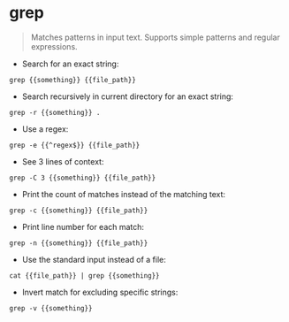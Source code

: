 # grep

> Matches patterns in input text.
> Supports simple patterns and regular expressions.

- Search for an exact string:

`grep {{something}} {{file_path}}`

- Search recursively in current directory for an exact string:

`grep -r {{something}} .`

- Use a regex:

`grep -e {{^regex$}} {{file_path}}`

- See 3 lines of context:

`grep -C 3 {{something}} {{file_path}}`

- Print the count of matches instead of the matching text:

`grep -c {{something}} {{file_path}}`

- Print line number for each match:

`grep -n {{something}} {{file_path}}`

- Use the standard input instead of a file:

`cat {{file_path}} | grep {{something}}`

- Invert match for excluding specific strings:

`grep -v {{something}}`
